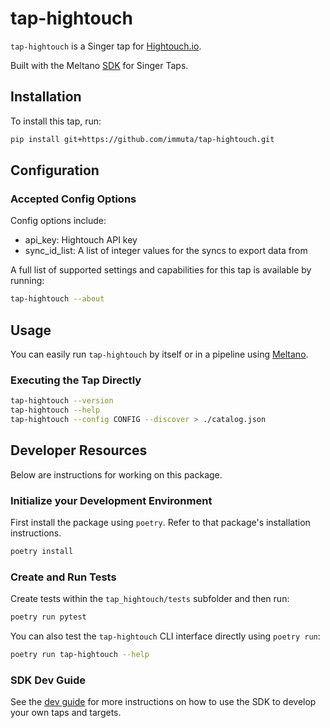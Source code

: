 # tap-hightouch

`tap-hightouch` is a Singer tap for [Hightouch.io](https://hightouch.io/docs/integrations/api/).

Built with the Meltano [SDK](https://gitlab.com/meltano/sdk) for Singer Taps.

## Installation

To install this tap, run:

```bash
pip install git+https://github.com/immuta/tap-hightouch.git
```

## Configuration

### Accepted Config Options

Config options include:

- api_key: Hightouch API key
- sync_id_list: A list of integer values for the syncs to export data from


A full list of supported settings and capabilities for this
tap is available by running:

```bash
tap-hightouch --about
```

## Usage

You can easily run `tap-hightouch` by itself or in a pipeline using [Meltano](www.meltano.com).

### Executing the Tap Directly

```bash
tap-hightouch --version
tap-hightouch --help
tap-hightouch --config CONFIG --discover > ./catalog.json
```

## Developer Resources

Below are instructions for working on this package.

### Initialize your Development Environment

First install the package using `poetry`. Refer to that package's installation instructions.

```bash
poetry install
```

### Create and Run Tests

Create tests within the `tap_hightouch/tests` subfolder and
  then run:

```bash
poetry run pytest
```

You can also test the `tap-hightouch` CLI interface directly using `poetry run`:

```bash
poetry run tap-hightouch --help
```

### SDK Dev Guide

See the [dev guide](https://sdk.meltano.com/en/latest/dev_guide.html) for more instructions on how to use the SDK to 
develop your own taps and targets.
